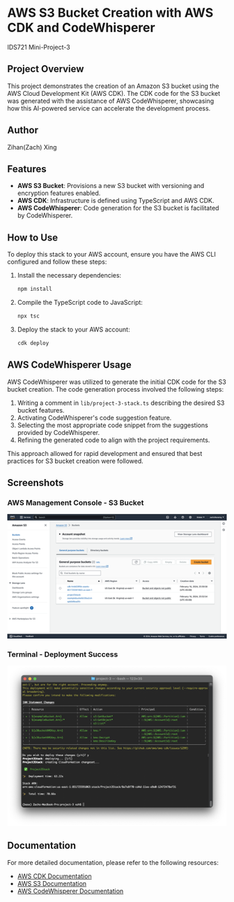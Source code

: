 <!-- # Welcome to your CDK TypeScript project

You should explore the contents of this project. It demonstrates a CDK app with an instance of a stack (`Project3Stack`)
which contains an Amazon SQS queue that is subscribed to an Amazon SNS topic.

The `cdk.json` file tells the CDK Toolkit how to execute your app.

## Useful commands

* `npm run build`   compile typescript to js
* `npm run watch`   watch for changes and compile
* `npm run test`    perform the jest unit tests
* `cdk deploy`      deploy this stack to your default AWS account/region
* `cdk diff`        compare deployed stack with current state
* `cdk synth`       emits the synthesized CloudFormation template -->

# AWS S3 Bucket Creation with AWS CDK and CodeWhisperer

IDS721 Mini-Project-3

## Project Overview

This project demonstrates the creation of an Amazon S3 bucket using the AWS Cloud Development Kit (AWS CDK). The CDK code for the S3 bucket was generated with the assistance of AWS CodeWhisperer, showcasing how this AI-powered service can accelerate the development process.

## Author

Zihan(Zach) Xing

## Features

- **AWS S3 Bucket**: Provisions a new S3 bucket with versioning and encryption features enabled.
- **AWS CDK**: Infrastructure is defined using TypeScript and AWS CDK.
- **AWS CodeWhisperer**: Code generation for the S3 bucket is facilitated by CodeWhisperer.

## How to Use

To deploy this stack to your AWS account, ensure you have the AWS CLI configured and follow these steps:

1. Install the necessary dependencies:
   ```bash
   npm install
   ```
2. Compile the TypeScript code to JavaScript:
   ```bash
   npx tsc
   ```
3. Deploy the stack to your AWS account:
   ```bash
   cdk deploy
   ```

## AWS CodeWhisperer Usage

AWS CodeWhisperer was utilized to generate the initial CDK code for the S3 bucket creation. The code generation process involved the following steps:

1. Writing a comment in `lib/project-3-stack.ts` describing the desired S3 bucket features.
2. Activating CodeWhisperer's code suggestion feature.
3. Selecting the most appropriate code snippet from the suggestions provided by CodeWhisperer.
4. Refining the generated code to align with the project requirements.

This approach allowed for rapid development and ensured that best practices for S3 bucket creation were followed.

## Screenshots

### AWS Management Console - S3 Bucket

![alt text](s3.png)

### Terminal - Deployment Success

![alt text](<s3_terminal.png>)

## Documentation

For more detailed documentation, please refer to the following resources:

- [AWS CDK Documentation](https://docs.aws.amazon.com/cdk/latest/guide/home.html)
- [AWS S3 Documentation](https://docs.aws.amazon.com/s3/index.html)
- [AWS CodeWhisperer Documentation](https://aws.amazon.com/codewhisperer/)

